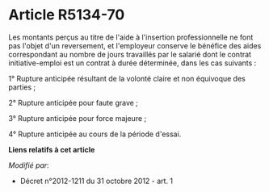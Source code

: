 # Article R5134-70

Les montants perçus au titre de l'aide à l'insertion professionnelle ne font pas l'objet d'un reversement, et l'employeur
conserve le bénéfice des aides correspondant au nombre de jours travaillés par le salarié dont le contrat initiative-emploi
est un contrat à durée déterminée, dans les cas suivants : 

1° Rupture anticipée résultant de la volonté claire et non équivoque des parties ; 

2° Rupture anticipée pour faute grave ; 

3° Rupture anticipée pour force majeure ; 

4° Rupture anticipée au cours de la période d'essai.

**Liens relatifs à cet article**

_Modifié par_:

  - Décret n°2012-1211 du 31 octobre 2012 - art. 1
